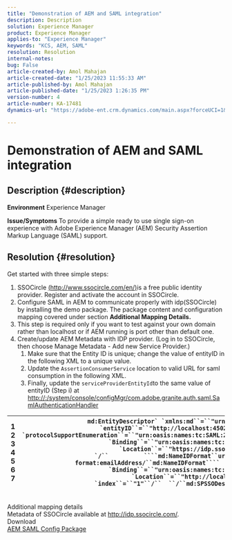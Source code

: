 ```yaml
---
title: "Demonstration of AEM and SAML integration"
description: Description
solution: Experience Manager
product: Experience Manager
applies-to: "Experience Manager"
keywords: "KCS, AEM, SAML"
resolution: Resolution
internal-notes: 
bug: False
article-created-by: Amol Mahajan
article-created-date: "1/25/2023 11:55:33 AM"
article-published-by: Amol Mahajan
article-published-date: "1/25/2023 1:26:35 PM"
version-number: 4
article-number: KA-17481
dynamics-url: "https://adobe-ent.crm.dynamics.com/main.aspx?forceUCI=1&pagetype=entityrecord&etn=knowledgearticle&id=1b20b327-a79c-ed11-aad1-6045bd0061cb"

---
```

# Demonstration of AEM and SAML integration

## Description {#description}

<b>Environment</b>
Experience Manager


<b>Issue/Symptoms</b>
To provide a simple ready to use single sign-on experience with Adobe Experience Manager (AEM) Security Assertion Markup Language (SAML) support.


## Resolution {#resolution}

Get started with three simple steps:<br>
1. SSOCircle [(http://www.ssocircle.com/en/)](%28http://www.ssocircle.com/en/%29)is a free public identity provider. Register and activate the account in SSOCircle.
2. Configure SAML in AEM to communicate properly with idp(SSOCircle) by installing the demo package. The package content and configuration mapping covered under section <b>Additional Mapping Details.</b>
3. This step is required only if you want to test against your own domain rather than localhost or if AEM running is port other than default one.
4. Create/update AEM Metadata with IDP provider. (Log in to SSOCircle, then choose Manage Metadata - Add new Service Provider.)
    1. Make sure that the Entity ID is unique; change the value of entityID in the following XML to a unique value.
    2. Update the `AssertionConsumerService` location to valid URL for saml consumption in the following XML.
    3. Finally, update the `serviceProviderEntityId`to the same value of entityID (Step i) at [http://:/system/console/configMgr/com.adobe.granite.auth.saml.SamlAuthenticationHandler](http://<host>:<port>/system/console/configMgr/com.adobe.granite.auth.saml.SamlAuthenticationHandler)



| 1<br>2<br>3<br>4<br>5<br>6<br>7 | ```md:EntityDescriptor` `xmlns:md``=``"urn:oasis:names:tc:SAML:2.0:metadata"` `entityID``=``"http://localhost:4502/"````  ````md:SPSSODescriptor` `protocolSupportEnumeration``=``"urn:oasis:names:tc:SAML:2.0:protocol"````          ````md:SingleLogoutService` `Binding``=``"urn:oasis:names:tc:SAML:2.0:bindings:HTTP-POST"` `Location``=``"https://idp.ssocircle.com/sso/UI/Logout"` `/``          ````md:NameIDFormat``urn:oasis:names:tc:SAML:1.1:nameid-format:emailAddress/``md:NameIDFormat````        ````md:AssertionConsumerService` `Binding``=``"urn:oasis:names:tc:SAML:2.0:bindings:HTTP-POST"` `Location``=``"http://localhost:4502/saml_login"` `index``=``"1"``/``  ``/``md:SPSSODescriptor````/``md:EntityDescriptor``` |
| --- | --- |

<br>Additional mapping details<br>
Metadata of SSOCircle available at http://idp.ssocircle.com/.
<br>Download<br>
[AEM SAML Config Package](https://files.acrobat.com/a/preview/d0017bf5-c35a-483e-80a0-d6bfb0526299)
